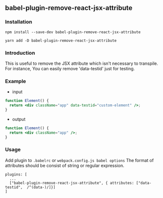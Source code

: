 ## babel-plugin-remove-react-jsx-attribute

### Installation

```
npm install --save-dev babel-plugin-remove-react-jsx-attribute

yarn add -D babel-plugin-remove-react-jsx-attribute
```

### Introduction

This is useful to remove the JSX attribute which isn't necessary to transpile. For instance, You can easily remove 'data-testid' just for testing.

### Example

- input

```jsx
function Element() {
  return <div className="app" data-testid="custom-element" />;
}
```

- output

```jsx
function Element() {
  return <div className="app" />;
}
```

### Usage

Add plugin to `.babelrc` or `webpack.config.js babel options`
The format of attributes should be consist of string or regular expression.

```
plugins: [
  ...
  ["babel-plugin-remove-react-jsx-attribute", { attributes: ["data-testid",  /^(data-)/]}]
]
```
